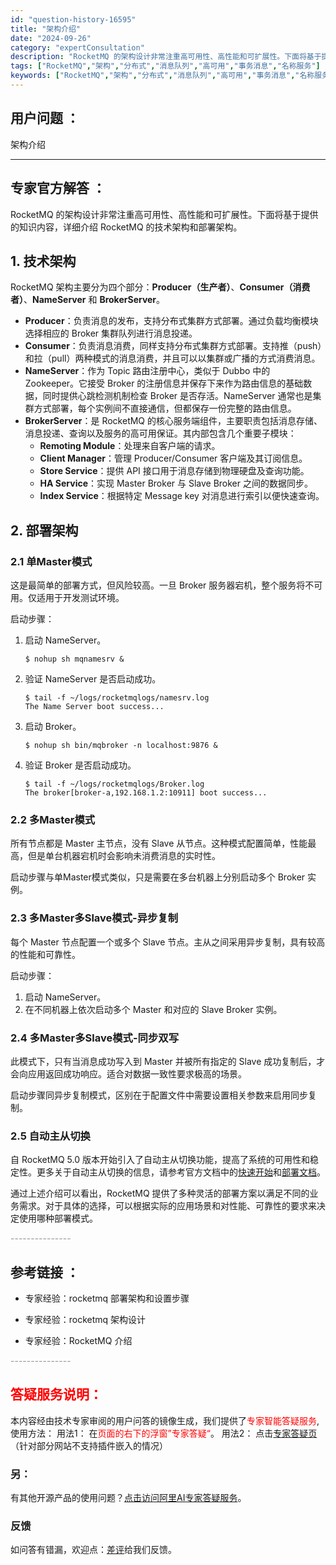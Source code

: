 ```yaml
---
id: "question-history-16595"
title: "架构介绍"
date: "2024-09-26"
category: "expertConsultation"
description: "RocketMQ 的架构设计非常注重高可用性、高性能和可扩展性。下面将基于提供的知识内容，详细介绍 RocketMQ 的技术架构和部署架构。## 1. 技术架构RocketMQ 架构主要分为四个部分：**Producer（生产者）**、**Consumer（消费者）**、**NameServer**"
tags: ["RocketMQ","架构","分布式","消息队列","高可用","事务消息","名称服务"]
keywords: ["RocketMQ","架构","分布式","消息队列","高可用","事务消息","名称服务"]
---
```


## 用户问题 ： 
 架构介绍  

---------------
## 专家官方解答 ：

RocketMQ 的架构设计非常注重高可用性、高性能和可扩展性。下面将基于提供的知识内容，详细介绍 RocketMQ 的技术架构和部署架构。

## 1. 技术架构
RocketMQ 架构主要分为四个部分：**Producer（生产者）**、**Consumer（消费者）**、**NameServer** 和 **BrokerServer**。

- **Producer**：负责消息的发布，支持分布式集群方式部署。通过负载均衡模块选择相应的 Broker 集群队列进行消息投递。
- **Consumer**：负责消息消费，同样支持分布式集群方式部署。支持推（push）和拉（pull）两种模式的消息消费，并且可以以集群或广播的方式消费消息。
- **NameServer**：作为 Topic 路由注册中心，类似于 Dubbo 中的 Zookeeper。它接受 Broker 的注册信息并保存下来作为路由信息的基础数据，同时提供心跳检测机制检查 Broker 是否存活。NameServer 通常也是集群方式部署，每个实例间不直接通信，但都保存一份完整的路由信息。
- **BrokerServer**：是 RocketMQ 的核心服务端组件，主要职责包括消息存储、消息投递、查询以及服务的高可用保证。其内部包含几个重要子模块：
  - **Remoting Module**：处理来自客户端的请求。
  - **Client Manager**：管理 Producer/Consumer 客户端及其订阅信息。
  - **Store Service**：提供 API 接口用于消息存储到物理硬盘及查询功能。
  - **HA Service**：实现 Master Broker 与 Slave Broker 之间的数据同步。
  - **Index Service**：根据特定 Message key 对消息进行索引以便快速查询。

## 2. 部署架构

### 2.1 单Master模式
这是最简单的部署方式，但风险较高。一旦 Broker 服务器宕机，整个服务将不可用。仅适用于开发测试环境。

启动步骤：
1. 启动 NameServer。
   ```shell
   $ nohup sh mqnamesrv &
   ```
2. 验证 NameServer 是否启动成功。
   ```shell
   $ tail -f ~/logs/rocketmqlogs/namesrv.log
   The Name Server boot success...
   ```
3. 启动 Broker。
   ```shell
   $ nohup sh bin/mqbroker -n localhost:9876 &
   ```
4. 验证 Broker 是否启动成功。
   ```shell
   $ tail -f ~/logs/rocketmqlogs/Broker.log
   The broker[broker-a,192.168.1.2:10911] boot success...
   ```

### 2.2 多Master模式
所有节点都是 Master 主节点，没有 Slave 从节点。这种模式配置简单，性能最高，但是单台机器宕机时会影响未消费消息的实时性。

启动步骤与单Master模式类似，只是需要在多台机器上分别启动多个 Broker 实例。

### 2.3 多Master多Slave模式-异步复制
每个 Master 节点配置一个或多个 Slave 节点。主从之间采用异步复制，具有较高的性能和可靠性。

启动步骤：
1. 启动 NameServer。
2. 在不同机器上依次启动多个 Master 和对应的 Slave Broker 实例。

### 2.4 多Master多Slave模式-同步双写
此模式下，只有当消息成功写入到 Master 并被所有指定的 Slave 成功复制后，才会向应用返回成功响应。适合对数据一致性要求极高的场景。

启动步骤同异步复制模式，区别在于配置文件中需要设置相关参数来启用同步复制。

### 2.5 自动主从切换
自 RocketMQ 5.0 版本开始引入了自动主从切换功能，提高了系统的可用性和稳定性。更多关于自动主从切换的信息，请参考官方文档中的[快速开始](controller/quick_start.md)和[部署文档](controller/deploy.md)。

通过上述介绍可以看出，RocketMQ 提供了多种灵活的部署方案以满足不同的业务需求。对于具体的选择，可以根据实际的应用场景和对性能、可靠性的要求来决定使用哪种部署模式。


<font color="#949494">---------------</font> 


## 参考链接 ：

* 专家经验：rocketmq  部署架构和设置步骤 
 
 * 专家经验：rocketmq  架构设计 
 
 * 专家经验：RocketMQ 介绍 


 <font color="#949494">---------------</font> 
 


## <font color="#FF0000">答疑服务说明：</font> 

本内容经由技术专家审阅的用户问答的镜像生成，我们提供了<font color="#FF0000">专家智能答疑服务</font>,使用方法：
用法1： 在<font color="#FF0000">页面的右下的浮窗”专家答疑“</font>。
用法2： 点击[专家答疑页](https://answer.opensource.alibaba.com/docs/intro)（针对部分网站不支持插件嵌入的情况）
### 另：


有其他开源产品的使用问题？[点击访问阿里AI专家答疑服务](https://answer.opensource.alibaba.com/docs/intro)。
### 反馈
如问答有错漏，欢迎点：[差评](https://ai.nacos.io/user/feedbackByEnhancerGradePOJOID?enhancerGradePOJOId=17270)给我们反馈。
